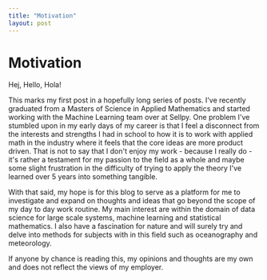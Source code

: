 ```yaml
---
title: "Motivation"
layout: post
---
```


# Motivation

Hej, Hello, Hola!

This marks my first post in a hopefully long series of posts. I've recently graduated from a Masters of Science in Applied Mathematics and started working with the Machine Learning team over at Sellpy. One problem I've stumbled upon in my early days of my career is that I feel a disconnect from the interests and strengths I had in school to how it is to work with applied math in the industry where it feels that the core ideas are more product driven. That is not to say that I don't enjoy my work - because I really do - it's rather a testament for my passion to the field as a whole and maybe some slight frustration in the difficulty of trying to apply the theory I've learned over 5 years into something tangible.  

With that said, my hope is for this blog to serve as a platform for me to investigate and expand on thoughts and ideas that go beyond the scope of my day to day work routine. My main interest are within the domain of data science for large scale systems, machine learning and statistical mathematics. I also have a fascination for nature and will surely try and delve into methods for subjects with
in this field such as oceanography and meteorology. 

If anyone by chance is reading this, my opinions and thoughts are my own and does not reflect the views of my employer.
